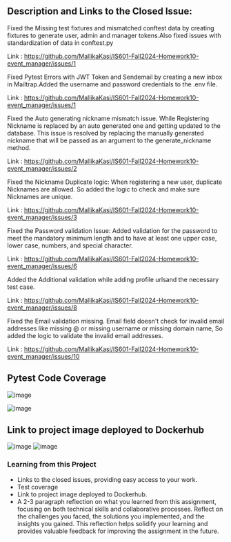 
## Description and Links to the Closed Issue:

Fixed the Missing test fixtures and mismatched conftest data by creating fixtures to generate user, admin and manager tokens.Also fixed issues with standardization of data in conftest.py

Link : https://github.com/MallikaKasi/IS601-Fall2024-Homework10-event_manager/issues/1

Fixed Pytest Errors with JWT Token and Sendemail by creating a new inbox in Mailtrap.Added the username and password credentials to the .env file.

Link : https://github.com/MallikaKasi/IS601-Fall2024-Homework10-event_manager/issues/1

Fixed the Auto generating nickname mismatch issue. While Registering Nickname is replaced by an auto generated one and getting updated to the database. This issue is resolved by replacing the manually generated nickname that will be passed as an argument to the generate_nickname method.

Link : https://github.com/MallikaKasi/IS601-Fall2024-Homework10-event_manager/issues/2

Fixed the Nickname Duplicate logic: When registering a new user, duplicate Nicknames are allowed. So added the logic to check and make sure Nicknames are unique.

Link : https://github.com/MallikaKasi/IS601-Fall2024-Homework10-event_manager/issues/3

Fixed the Password validation Issue: Added validation for the password to meet the mandatory minimum length and to have at least one upper case, lower case, numbers, and special character.

Link : https://github.com/MallikaKasi/IS601-Fall2024-Homework10-event_manager/issues/6

Added the Additional validation while adding profile urlsand the necessary test case.

Link : https://github.com/MallikaKasi/IS601-Fall2024-Homework10-event_manager/issues/8

Fixed the Email validation missing. Email field doesn't check for invalid email addresses like missing @ or missing username or missing domain name, So added the logic to validate the invalid email addresses. 

Link : https://github.com/MallikaKasi/IS601-Fall2024-Homework10-event_manager/issues/10

## Pytest Code Coverage
![image](https://github.com/user-attachments/assets/25a6fb40-ccaa-442b-af1f-0729de329e1e)

![image](https://github.com/user-attachments/assets/7721d502-cf49-4d73-bd88-94eca4c02a78)


## Link to project image deployed to Dockerhub

![image](https://github.com/user-attachments/assets/aef25a17-f0c3-49a4-9921-1890deb6a965)
![image](https://github.com/user-attachments/assets/5731c9e6-effb-4bcd-8f02-49657e5a2898)

### Learning from this Project

  - Links to the closed issues, providing easy access to your work.
  - Test coverage 
  - Link to project image deployed to Dockerhub.
  - A 2-3 paragraph reflection on what you learned from this assignment, focusing on both technical skills and collaborative processes. Reflect on the challenges you faced, the solutions you implemented, and the insights you gained. This reflection helps solidify your learning and provides valuable feedback for improving the assignment in the future.



